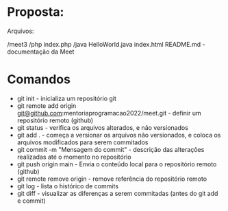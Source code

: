 # Proposta:

Arquivos:

/meet3
  /php
    index.php
  /java
    HelloWorld.java
  index.html
  README.md - documentação da Meet

# Comandos 

- git init - inicializa um repositório git
- git remote add origin git@github.com:mentoriaprogramacao2022/meet.git - definir um repositório remoto (github)
- git status - verifica os arquivos alterados, e não versionados
- git add . - começa a versionar os arquivos não versionados, e coloca os arquivos modificados para serem commitados
- git commit -m "Mensagem do commit" - descrição das alterações realizadas até o momento no repositório
- git push origin main - Envia o conteúdo local para o repositório remoto (github)
- git remote remove origin - remove referência do repositório remoto
- git log - lista o histórico de commits
- git diff - visualizar as diferenças a serem commitadas (antes do git add e commit)